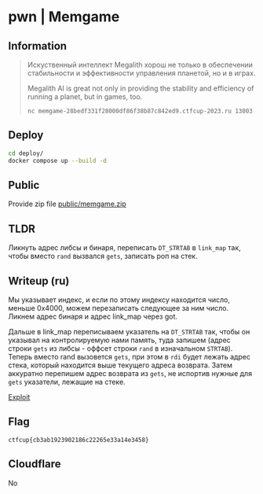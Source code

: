 # pwn | Memgame

## Information

> Искуственный интеллект Megalith хорош не только в обеспечении стабильности и эффективности управления планетой, но и в играх.
>
> Megalith AI is great not only in providing the stability and efficiency of running a planet, but in games, too.
> 
> `nc memgame-28bedf331f28000df86f38b87c842ed9.ctfcup-2023.ru 13003`

## Deploy

```sh
cd deploy/
docker compose up --build -d
```

## Public

Provide zip file [public/memgame.zip](./public/memgame.zip)

## TLDR

Ликнуть адрес либсы и бинаря, переписать `DT_STRTAB` в `link_map` так, чтобы вместо `rand` вызвался `gets`, записать роп на стек.

## Writeup (ru)

Мы указывает индекс, и если по этому индексу находится число, меньше 0x4000, можем перезаписать следующее за ним число. Ликнем адрес бинаря и адрес link_map через got. 

Дальше в link_map переписываем указатель на `DT_STRTAB` так, чтобы он указывал на контролируемую нами память, туда запишем (адрес строки `gets` из либсы - оффсет строки `rand` в изначальном `STRTAB`). Теперь вместо rand вызовется `gets`, при этом в `rdi` будет лежать адрес стека, который находится выше текущего адреса возврата. Затем аккуратно перепишем адрес возврата из `gets`, не испортив нужные для `gets` указатели, лежащие на стеке.

[Exploit](./solve/sploit.py)

## Flag

```
ctfcup{cb3ab1923902186c22265e33a14e3458}
```

## Cloudflare

No
